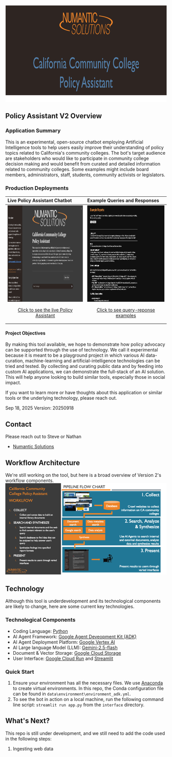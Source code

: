 
<div style="text-align: center;">
<img src="./data/images/ccc_policy_assistant_v2_banner.png" alt="Numantic Solutions" width="900" height="300">
</div> 


## Policy Assistant V2 Overview

### Application Summary
This is an experimental, open-source chatbot employing Artificial Intelligence tools to help users easily improve their understanding of policy topics related to California's community colleges. The bot's target audience are stakeholders who would like to participate in community college decision making and would benefit from curated and detailed information related to community colleges. Some examples might include board members, administrators, staff, students, community activists or legislators.

### Production Deployments
| **Live Policy Assistant Chatbot**                                                                                                                                                                                                                                        | **Example Queries and Responses**                                                                                                                                                                                                                                                                        |
|:-------------------------------------------------------------------------------------------------------------------------------------------------------------------------------------------------------------------------------------------------------------------------|:---------------------------------------------------------------------------------------------------------------------------------------------------------------------------------------------------------------------------------------------------------------------------------------------------------|
| <div style="text-align: center;"><a href="https://ccc-polasst.numanticsolutions.com/"><img src="./data/images/ccc_policy_assistant_screenshot.png" alt="CCC Policy Assistant" width="450" height="300"><p>Click to see the live Policy Assistant</p></a></div>           | <div style="text-align: center;"><a href="https://eternal-bongo-435614-b9.uc.r.appspot.com/example_reports"><img src="./data/images/ccc_policy_assistant_examples.png" alt="CCC Policy Assistant" width="450" height="300"><p>Click to see query-reponse examples</p></a></div>                          |


#### Project Objectives
By making this tool available, we hope to demonstrate how policy advocacy can be supported through the use of technology. We call it experimental because it is meant to be a playground project in which various AI data-curation, machine-learning and artificial-intelligence technologies can be tried and tested. By collecting and curating public data and by feeding into custom AI applications, we can demonstrate the full-stack of an AI solution. This will help anyone looking to build similar tools, especially those in social impact. 

If you want to learn more or have thoughts about this application or similar tools or the underlying technology, please reach out.

Sep 18, 2025
Version: 20250918

## Contact

Please reach out to Steve or Nathan
- [Numantic Solutions](https://numanticsolutions.com/)

## Workflow Architecture

We're still working on the tool, but here is a broad overview of Version 2's workflow components.
<img src="./data/images/CCC_workflow_Aug_2025_v2.png" alt="Workflow Pipeline" width="1200"/>

## Technology

Although this tool is underdevelopment and its technological components are likely to change, here are some current key technologies.

### Technological Components

- Coding Language: [Python](https://www.python.org/)
- AI Agent Framework: [Google Agent Deveopment Kit (ADK)](https://google.github.io/adk-docs/)
- AI Agent Deployment Platform: [Google Vertex AI](https://cloud.google.com/vertex-ai?hl=en)
- AI Large language Model (LLM): [Gemini-2.5-flash](https://ai.google.dev/gemini-api/docs/models/gemini)
- Document & Vector Storage: [Google Cloud Storage](https://cloud.google.com/?hl=en)
- User Interface: [Google Cloud Run](https://cloud.google.com/?hl=en) and [Streamlit](https://streamlit.io)

### Quick Start

1. Ensure your environment has all the necessary files. We use [Anaconda](https://www.anaconda.com/) to create virtual environments. In this repo, the Conda configuration file can be found in `data\environment\environment_adk.yml`.
2. To see the bot in action on a local machine, run the following command line script: `streamlit run app.py` from the `interface` directory.

## What's Next?

This repo is still under development, and we still need to add the code used in the following steps: 

1. Ingesting web data

